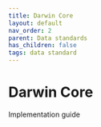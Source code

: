 ```yaml
---
title: Darwin Core
layout: default
nav_order: 2
parent: Data standards
has_children: false
tags: data standard
---
```


# Darwin Core

Implementation guide